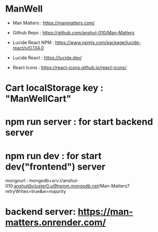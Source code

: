# ManWell

- Man Matters : https://manmatters.com/

- Github Repo : https://github.com/anshul-010/Man-Matters

- Lucide React NPM : https://www.npmjs.com/package/lucide-react/v/0.134.0

- Lucide React : https://lucide.dev/

- React Icons : https://react-icons.github.io/react-icons/

# Cart localStorage key : "ManWellCart"

# npm run server : for start backend server

# npm run dev : for start dev("frontend") server

mongourl : mongodb+srv://anshul-010:anshul@cluster0.ui9hsmm.mongodb.net/Man-Matters?retryWrites=true&w=majority

# backend server: https://man-matters.onrender.com/